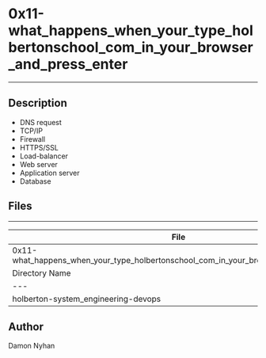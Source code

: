 # 0x11-what_happens_when_your_type_holbertonschool_com_in_your_browser_and_press_enter
---
## Description
* DNS request
* TCP/IP
* Firewall
* HTTPS/SSL
* Load-balancer
* Web server
* Application server
* Database
## Files
---
File|Task
---|---
0x11-what_happens_when_your_type_holbertonschool_com_in_your_browser_and_press_enter | Blog post
Directory Name | Description
---|---
holberton-system_engineering-devops | Blog
## Author
Damon Nyhan